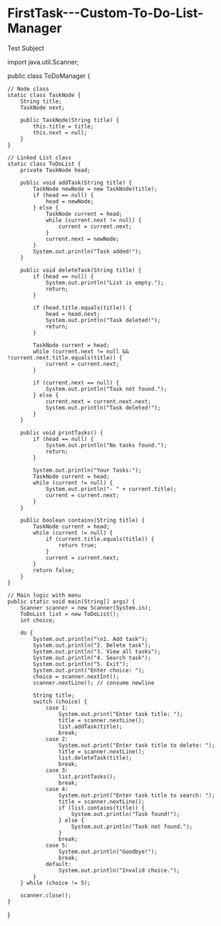 # FirstTask---Custom-To-Do-List-Manager
Test Subject

import java.util.Scanner;

public class ToDoManager {

    // Node class
    static class TaskNode {
        String title;
        TaskNode next;

        public TaskNode(String title) {
            this.title = title;
            this.next = null;
        }
    }

    // Linked List class
    static class ToDoList {
        private TaskNode head;

        public void addTask(String title) {
            TaskNode newNode = new TaskNode(title);
            if (head == null) {
                head = newNode;
            } else {
                TaskNode current = head;
                while (current.next != null) {
                    current = current.next;
                }
                current.next = newNode;
            }
            System.out.println("Task added!");
        }

        public void deleteTask(String title) {
            if (head == null) {
                System.out.println("List is empty.");
                return;
            }

            if (head.title.equals(title)) {
                head = head.next;
                System.out.println("Task deleted!");
                return;
            }

            TaskNode current = head;
            while (current.next != null && !current.next.title.equals(title)) {
                current = current.next;
            }

            if (current.next == null) {
                System.out.println("Task not found.");
            } else {
                current.next = current.next.next;
                System.out.println("Task deleted!");
            }
        }

        public void printTasks() {
            if (head == null) {
                System.out.println("No tasks found.");
                return;
            }

            System.out.println("Your Tasks:");
            TaskNode current = head;
            while (current != null) {
                System.out.println("- " + current.title);
                current = current.next;
            }
        }

        public boolean contains(String title) {
            TaskNode current = head;
            while (current != null) {
                if (current.title.equals(title)) {
                    return true;
                }
                current = current.next;
            }
            return false;
        }
    }

    // Main logic with menu
    public static void main(String[] args) {
        Scanner scanner = new Scanner(System.in);
        ToDoList list = new ToDoList();
        int choice;

        do {
            System.out.println("\n1. Add task");
            System.out.println("2. Delete task");
            System.out.println("3. View all tasks");
            System.out.println("4. Search task");
            System.out.println("5. Exit");
            System.out.print("Enter choice: ");
            choice = scanner.nextInt();
            scanner.nextLine(); // consume newline

            String title;
            switch (choice) {
                case 1:
                    System.out.print("Enter task title: ");
                    title = scanner.nextLine();
                    list.addTask(title);
                    break;
                case 2:
                    System.out.print("Enter task title to delete: ");
                    title = scanner.nextLine();
                    list.deleteTask(title);
                    break;
                case 3:
                    list.printTasks();
                    break;
                case 4:
                    System.out.print("Enter task title to search: ");
                    title = scanner.nextLine();
                    if (list.contains(title)) {
                        System.out.println("Task found!");
                    } else {
                        System.out.println("Task not found.");
                    }
                    break;
                case 5:
                    System.out.println("Goodbye!");
                    break;
                default:
                    System.out.println("Invalid choice.");
            }
        } while (choice != 5);

        scanner.close();
    }
}

